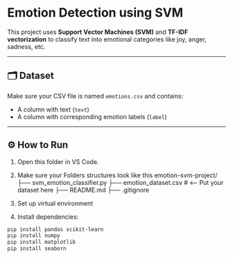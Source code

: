 # Emotion Detection using SVM

This project uses **Support Vector Machines (SVM)** and **TF-IDF vectorization** to classify text into emotional categories like joy, anger, sadness, etc.

---

## 🗂 Dataset

Make sure your CSV file is named `emotions.csv` and contains:

- A column with text (`text`)
- A column with corresponding emotion labels (`label`)

---

## ⚙️ How to Run

1. Open this folder in VS Code.
2. Make sure your Folders structures look like this
   emotion-svm-project/
   ├── svm_emotion_classifier.py
   ├── emotion_dataset.csv # <-- Put your dataset here
   ├── README.md
   ├── .gitignore

3. Set up virtual environment
4. Install dependencies:

```bash
pip install pandas scikit-learn
pip install numpy
pip install matplotlib
pip install seaborn
```
